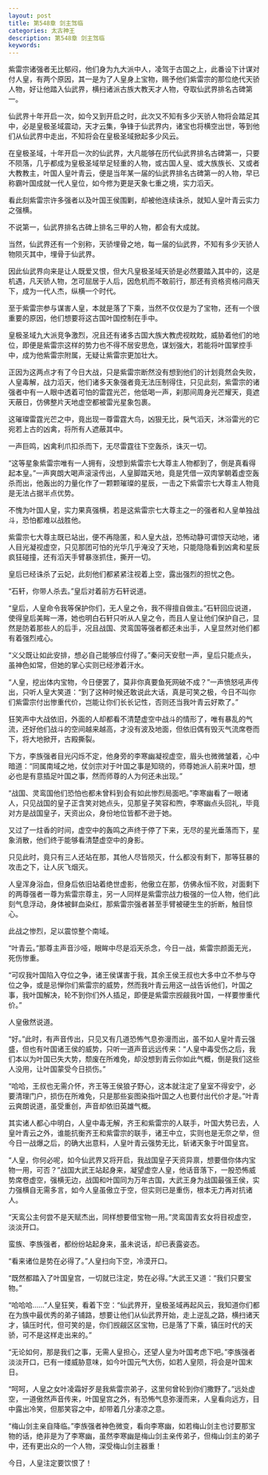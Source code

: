 ```yaml
---
layout: post
title: 第548章 剑主驾临
categories: 太古神王
description: 第548章 剑主驾临
keywords:
---
```


紫雷宗诸强者无比郁闷，他们身为九大派中人，凌驾于古国之上，此番设下计谋对付人皇，有两个原因，其一是为了人皇身上宝物，赐予他们紫雷宗的那位绝代天骄人物，好让他踏入仙武界，横扫诸派古族大教天才人物，夺取仙武界排名古碑第一。

仙武界十年开启一次，如今又到开启之时，此次又不知有多少天骄人物将会踏足其中，必是皇极圣域震动，天才云集，争锋于仙武界内，诸宝也将横空出世，等到他们从仙武界中走出，不知将会在皇极圣域掀起多少风云。

在皇极圣域，十年开启一次的仙武界，大凡能够在历代仙武界排名古碑第一，只要不陨落，几乎都成为皇极圣域举足轻重的人物，或古国人皇、或大族族长、又或者大教教主，叶国人皇叶青云，便是当年某一届的仙武界排名古碑第一的人物，早已称霸叶国成就一代人皇位，如今修为更是天象七重之境，实力滔天。

看此刻紫雷宗许多强者以及叶国王侯围剿，却被他连续诛杀，就知人皇叶青云实力之强横。

不说第一，仙武界排名古碑上排名三甲的人物，都会有大成就。

当然，仙武界还有一个别称，天骄埋骨之地，每一届的仙武界，不知有多少天骄人物陨灭其中，埋骨于仙武界。

因此仙武界向来是让人既爱又恨，但大凡皇极圣域天骄是必然要踏入其中的，这是机遇，凡天骄人物，怎可屈居于人后，因危机而不敢前行，那还有资格资格问鼎天下，成为一代人杰，纵横一个时代。

至于紫雷宗参与谋害人皇，本就是落了下乘，当然不仅仅是为了宝物，还有一个很重要的原因，他们想要将这古国叶国控制在手中。

皇极圣域九大派竞争激烈，况且还有诸多古国大族大教虎视眈眈，威胁着他们的地位，即便是紫雷宗这样的势力也不得不居安思危，谋划强大，若能将叶国掌控手中，成为他紫雷宗附属，无疑让紫雷宗更加壮大。

正因为这两点才有了今日大战，只是紫雷宗断然没有想到他们的计划竟然会失败，人皇毒解，战力滔天，他们诸多天象强者竟无法压制得住，只见此刻，紫雷宗的诸强者中有一人眼中透着可怕的雷霆光芒，他低喝一声，刹那间周身光芒耀天，竟遮天蔽日，仿佛整片天地虚空都被雷光星象包裹。

这璀璨雷霆光芒之中，竟出现一尊雷霆大鸟，凶狠无比，戾气滔天，沐浴雷光的它宛若上古的凶禽，将所有人遮蔽其中。

一声巨鸣，凶禽利爪扣杀而下，无尽雷霆往下空轰杀，诛灭一切。

“这等星象紫雷宗唯有一人拥有，没想到紫雷宗七大尊主人物都到了，倒是真看得起本皇。”一声爽朗大喝声滚滚传出，人皇脚踏天地，竟是凭借一双肉掌朝着虚空轰杀而出，他轰出的力量化作了一颗颗璀璨的星辰，一击之下紫雷宗七大尊主人物竟是无法占据半点优势。

不愧为叶国人皇，实力果真强横，若是这紫雷宗七大尊主之一的强者和人皇单独战斗，恐怕都难以战胜他。

紫雷宗七大尊主既已站出，便不再隐匿，和人皇大战，恐怖动静可谓惊天动地，诸人目光凝视虚空，只见那团可怕的光华几乎淹没了天地，只能隐隐看到凶禽和星辰疯狂碰撞，还有滔天手臂暴涨抓住，撕开一切。

皇后已经诛杀了云妃，此刻他们都紧紧注视着上空，露出强烈的担忧之色。

“石轩，你带人杀去。”皇后对着前方石轩说道。

“皇后，人皇命令我等保护你们，无人皇之令，我不得擅自做主。”石轩回应说道，使得皇后美眸一滞，她也明白石轩只听从人皇之令，而且人皇让他们保护自己，显然是防着那些人的后手，况且战国、灵鸾国等强者都还未出手，人皇显然对他们都有着强烈戒心。

“义父既让如此安排，想必自己能够应付得了。”秦问天安慰一声，皇后只能点头，虽神色如常，但她的掌心实则已经渗着汗水。

“人皇，挖出体内宝物，今日便罢了，莫非你真要鱼死网破不成？”一声愤怒吼声传出，只听人皇大笑道：“到了这种时候还敢说此大话，真是可笑之极，今日不叫你们紫雷宗付出惨重代价，岂能让你们长长记性，否则还当我叶青云好欺了。”

狂笑声中大战依旧，外面的人却都看不清楚虚空中战斗的情形了，唯有暴乱的气流，还好他们战斗的空间越来越高，才没有波及地面，但依旧偶有毁灭气流席卷而下，将大地掀开，古殿撕裂。

下方，李族强者目光闪烁不定，他身旁的李寒幽凝视虚空，眉头也微微皱着，心中暗道：“同属南域之地，仗剑宗对于叶国之事是知晓的，师尊她派人前来叶国，想必也是有意插足叶国之事，然而师尊的人为何还未出现。”

“战国、灵鸾国他们恐怕也都未曾料到会有如此惨烈局面吧。”李寒幽看了一眼诸人，只见战国的皇子正含笑对她点头，见那皇子笑容和煦，李寒幽点头回礼，毕竟对方是战国皇子，天资出众，身份地位皆都不逊于她。

又过了一炷香的时间，虚空中的轰鸣之声终于停了下来，无尽的星光垂落而下，星象消散，他们终于能够看清楚虚空中的身影。

只见此时，竟只有三人还站在那，其他人尽皆陨灭，什么都没有剩下，那等狂暴的攻击之下，让人灰飞烟灭。

人皇浑身浴血，但身后依旧站着绝世虚影，他傲立在那，仿佛永恒不败，对面剩下的两尊强者一尊为紫雷宗尊主，另一人同样是紫雷宗战力极强的一位人物，他们此刻气息浮动，身体被鲜血染红，那紫雷宗强者甚至手臂被硬生生的折断，触目惊心。

此战之惨烈，足以震惊整个南域。

“叶青云。”那尊主声音沙哑，眼眸中尽是滔天杀念，今日一战，紫雷宗颜面无光，死伤惨重。

“可叹我叶国陷入夺位之争，诸王侯谋害于我，其余王侯王叔也大多中立不参与夺位之争，或是忌惮你们紫雷宗的威势，然而我叶青云用这一战告诉他们，叶国之事，我叶国解决，轮不到你们外人插足，即便是紫雷宗觊觎我叶国，一样要惨重代价。”

人皇傲然说道。

“好。”此时，有声音传出，只见又有几道恐怖气息弥漫而出，虽不如人皇叶青云强盛，但也有叶国诸王侯的威势，只听一道声音远远传来：“人皇中毒受伤之后，我们本以为叶国已失大势，颓废在所难免，却没想到青云你如此气概，倒是我们这些人没用，让叶国蒙受今日损伤。”

“哈哈，王叔也无需介怀，齐王等王侯狼子野心，这本就注定了皇室不得安宁，必要清理门户，损伤在所难免，只是那些妄图染指叶国之人也要付出代价才是。”叶青云爽朗说道，虽受重创，声音却依旧英雄气概。

其实诸人都心中明白，人皇中毒无解，齐王和紫雷宗的人联手，叶国大势已去，人皇叶青云之外，谁能抗衡齐王和紫雷宗的联手，诸王中立，实则也是无奈之举，但今日一战爆之后，的确大出意料，人皇叶青云强势无比，斩诸天象于叶国皇宫。

“人皇，你何必呢，如今仙武界又将开启，我战国皇子天资异禀，想要借你体内宝物一用，可否？”战国大武王站起身来，凝望虚空人皇，他话音落下，一股恐怖威势席卷虚空，强横无边，战国和叶国同为万年古国，大武王身为战国最强王侯，实力强横自无需多言，如今人皇虽傲立于空，但实则已是重伤，根本无力再对抗诸人。

“天鸾公主何尝不是天赋杰出，同样想要借宝物一用。”灵鸾国青玄女将目视虚空，淡淡开口。

蛮族、李族强者，都纷纷站起身来，虽未说话，却已表露姿态。

“看来诸位是势在必得了。”人皇扫向下空，冷漠开口。

“既然都踏入了叶国皇宫，一切就已注定，势在必得。”大武王又道：“我们只要宝物。”

“哈哈哈……”人皇狂笑，看着下空：“仙武界开，皇极圣域再起风云，我知道你们都在为族中最优秀的弟子铺路，想要让他们从仙武界开始，走上逆乱之路，横扫诸天才，镇压时代，但可笑的是，你们觊觎区区宝物，已是落了下乘，镇压时代的天骄，可不是这样走出来的。”

“无论如何，那是我们之事，无需人皇担心，还望人皇为叶国考虑下吧。”李族强者淡淡开口，已有一缕威胁意味，如今叶国元气大伤，如若人皇陨，将会是叶国末日。

“呵呵，人皇之女叶凌霜好歹是我紫雷宗弟子，这里何曾轮到你们撒野了。”远处虚空，一道傲然声音传来，叶国皇宫之外，有恐怖气息弥漫而来，人皇看向远方，目中露出冷笑，但那笑容之中，却带着几分凄凉之意。

“梅山剑主亲自降临。”李族强者神色微变，看向李寒幽，如若梅山剑主也讨要那宝物的话，绝非是为了李寒幽，虽然李寒幽是梅山剑主亲传弟子，但梅山剑主的弟子中，还有更出众的一个人物，深受梅山剑主器重！

今日，人皇注定要饮恨了！
